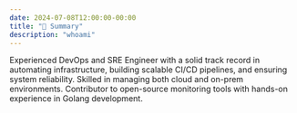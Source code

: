 ```yaml
---
date: 2024-07-08T12:00:00-00:00
title: "🧩 Summary"
description: "whoami"
---
```

Experienced DevOps and SRE Engineer with a solid track record in automating infrastructure, building scalable CI/CD pipelines, and ensuring system reliability. Skilled in managing both cloud and on-prem environments. Contributor to open-source monitoring tools with hands-on experience in Golang development.